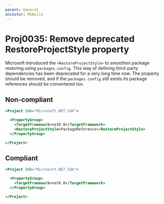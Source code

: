```yaml
---
parent: General
ancestor: MSBuild
---
```


# Proj0035: Remove deprecated RestoreProjectStyle property
Microsoft introduced the `<RestoreProjectStyle>` to smoothen package restoring
using `packages.config`. This way of defining third-party dependencies has been
deprecated for a very long time now. The property should be removed, and if the
`packages.config` still exists its package references should be convertered too.

## Non-compliant
``` xml
<Project Sdk="Microsoft.NET.Sdk">

  <PropertyGroup>
    <TargetFramework>net8.0</TargetFramework>
    <RestoreProjectStyle>PackageReference</RestoreProjectStyle>
  </PropertyGroup>

</Project>
```

## Compliant
``` xml
<Project Sdk="Microsoft.NET.Sdk">

  <PropertyGroup>
    <TargetFramework>net8.0</TargetFramework>
  </PropertyGroup>

</Project>
```
